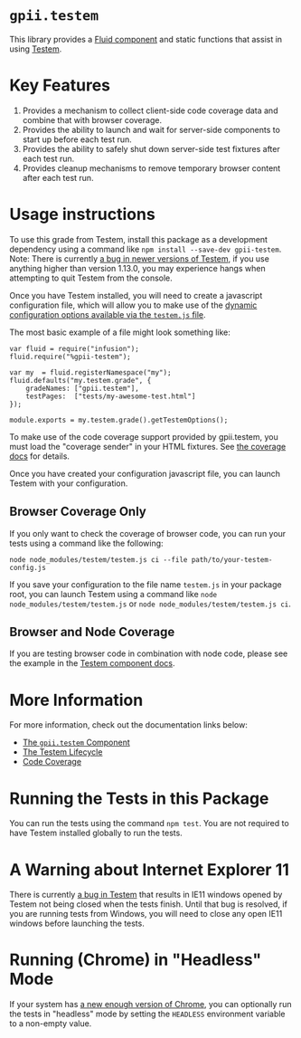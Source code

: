 # `gpii.testem`

This library provides a [Fluid
component](http://docs.fluidproject.org/infusion/development/UnderstandingInfusionComponents.html) and static functions
that assist in using [Testem](https://github.com/testem/testem).

# Key Features

1. Provides a mechanism to collect client-side code coverage data and combine that with browser coverage.
2. Provides the ability to launch and wait for server-side components to start up before each test run.
3. Provides the ability to safely shut down server-side test fixtures after each test run.
4. Provides cleanup mechanisms to remove temporary browser content after each test run.

# Usage instructions

To use this grade from Testem, install this package as a development dependency using a command like
`npm install --save-dev gpii-testem`.  Note:  There is currently
[a bug in newer versions of Testem](https://github.com/testem/testem/issues/1075), if you use anything higher than
version 1.13.0, you may experience hangs when attempting to quit Testem from the console.

Once you have Testem installed, you will need to create a javascript configuration file, which will allow you to make
use of the [dynamic configuration options available via the `testem.js`
file](https://github.com/testem/testem/blob/master/examples/dynamic_config/testem.js).

The most basic example of a file might look something like:

```
var fluid = require("infusion");
fluid.require("%gpii-testem");

var my  = fluid.registerNamespace("my");
fluid.defaults("my.testem.grade", {
    gradeNames: ["gpii.testem"],
    testPages:  ["tests/my-awesome-test.html"]
});

module.exports = my.testem.grade().getTestemOptions();
```

To make use of the code coverage support provided by gpii.testem, you must load the "coverage sender" in your HTML
fixtures.  See [the coverage docs](docs/coverage.md) for details.

Once you have created your configuration javascript file, you can launch Testem with your configuration.
 
## Browser Coverage Only

If you only want to check the coverage of browser code, you can run your tests using a command like the following:

`node node_modules/testem/testem.js ci --file path/to/your-testem-config.js`

If you save your configuration to the file name `testem.js` in your package root, you can launch Testem using a command
like `node node_modules/testem/testem.js` or `node node_modules/testem/testem.js ci`.

## Browser and Node Coverage

If you are testing browser code in combination with node code, please see the example in the
[Testem component docs](docs/testem-component.md).

# More Information

For more information, check out the documentation links below:

* [The `gpii.testem` Component](docs/testem-component.md)
* [The Testem Lifecycle](docs/testem-lifecycle.md)
* [Code Coverage](docs/coverage.md)

# Running the Tests in this Package

You can run the tests using the command `npm test`.  You are not required to have Testem installed globally to run the
tests.

# A Warning about Internet Explorer 11

There is currently [a bug in Testem](https://github.com/testem/testem/issues/1184) that results in IE11 windows opened
by Testem not being closed when the tests finish.  Until that bug is resolved, if you are running tests from Windows, 
you will need to close any open IE11 windows before launching the tests.

# Running (Chrome) in "Headless" Mode

If your system has [a new enough version of Chrome](https://developers.google.com/web/updates/2017/04/headless-chrome),
you can optionally run the tests in "headless" mode by setting the `HEADLESS` environment variable to a non-empty value.